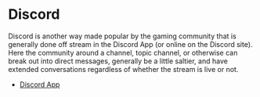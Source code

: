 # Discord

Discord is another way made popular by the gaming community that is generally done off stream in the Discord App (or online on the Discord site). Here the community around a channel, topic channel, or otherwise can break out into direct messages, generally be a little saltier, and have extended conversations regardless of whether the stream is live or not.

* [Discord App](https://discordapp.com/)
